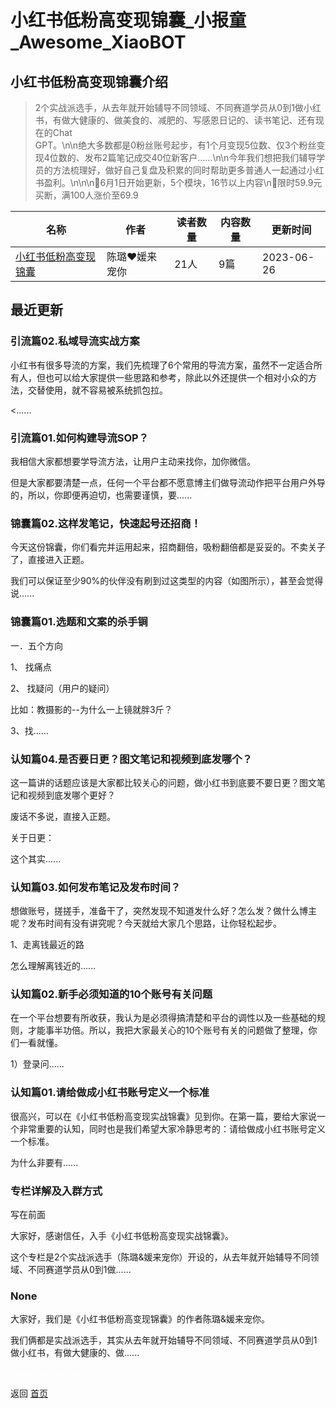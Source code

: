 # 小红书低粉高变现锦囊_小报童_Awesome_XiaoBOT

## 小红书低粉高变现锦囊介绍
> 2个实战派选手，从去年就开始辅导不同领域、不同赛道学员从0到1做小红书，有做大健康的、做美食的、减肥的、写感恩日记的、读书笔记、还有现在的Chat  
GPT。\n\n绝大多数都是0粉丝账号起步，有1个月变现5位数、仅3个粉丝变现4位数的、发布2篇笔记成交40位新客户……\n\n今年我们想把我们辅导学员的方法梳理好，做好自己复盘及积累的同时帮助更多普通人一起通过小红书盈利。\n\n\n📌6月1日开始更新，5个模块，16节以上内容\n📣限时59.9元买断，满100人涨价至69.9  
  


|名称|作者|读者数量|内容数量|更新时间|
|---|---|---|---|---|
|[小红书低粉高变现锦囊](https://xiaobot.net/p/KYM001?refer=0b133df9-27dc-423b-8101-639049001c13)|陈璐❤️媛来宠你|21人|9篇|2023-06-26|

## 最近更新
### 引流篇02.私域导流实战方案

小红书有很多导流的方案，我们先梳理了6个常用的导流方案，虽然不一定适合所有人，但也可以给大家提供一些思路和参考，除此以外还提供一个相对小众的方法，交替使用，就不容易被系统抓包拉。

<......

### 引流篇01.如何构建导流SOP？

我相信大家都想要学导流方法，让用户主动来找你，加你微信。

但是大家都要清楚一点，任何一个平台都不愿意博主们做导流动作把平台用户外导的，所以，你即便再迫切，也需要谨慎，要......

### 锦囊篇02.这样发笔记，快速起号还招商！

今天这份锦囊，你们看完并运用起来，招商翻倍，吸粉翻倍都是妥妥的。不卖关子了，直接进入正题。

我们可以保证至少90%的伙伴没有刷到过这类型的内容（如图所示），甚至会觉得说......

### 锦囊篇01.选题和文案的杀手锏

一．五个方向

1、 找痛点

2、 找疑问（用户的疑问）

比如：教摄影的--为什么一上镜就胖3斤？

3、找......

### 认知篇04.是否要日更？图文笔记和视频到底发哪个？

这一篇讲的话题应该是大家都比较关心的问题，做小红书到底要不要日更？图文笔记和视频到底发哪个更好？

废话不多说，直接入正题。

关于日更：

这个其实......

### 认知篇03.如何发布笔记及发布时间？

想做账号，搓搓手，准备干了，突然发现不知道发什么好？怎么发？做什么博主呢？发布时间有没有讲究呢？今天就给大家几个思路，让你轻松起步。

1、走离钱最近的路

怎么理解离钱近的......

### 认知篇02.新手必须知道的10个账号有关问题

在一个平台想要有所收获，我认为是必须得搞清楚和平台的调性以及一些基础的规则，才能事半功倍。所以，我把大家最关心的10个账号有关的问题做了整理，你们一看就懂。

1）登录问......

### 认知篇01.请给做成小红书账号定义一个标准

很高兴，可以在《小红书低粉高变现实战锦囊》见到你。在第一篇，要给大家说一个非常重要的认知，同时也是我们希望大家冷静思考的：请给做成小红书账号定义一个标准。

为什么非要有......

### 专栏详解及入群方式

写在前面

大家好，感谢信任，入手《小红书低粉高变现实战锦囊》。

这个专栏是2个实战派选手（陈璐&媛来宠你）开设的，从去年就开始辅导不同领域、不同赛道学员从0到1做......

### None

大家好，我们是《小红书低粉高变现锦囊》的作者陈璐&媛来宠你。

我们俩都是实战派选手，其实从去年就开始辅导不同领域、不同赛道学员从0到1做小红书，有做大健康的、做......


<a href="https://github.com/Reno9527/awesome-xiaobot" style="color: white; text-decoration: none;">awesome-xiaobot</a>

返回 [首页](../README.md)

